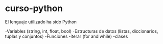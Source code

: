 # curso-python

El lenguaje utilizado ha sido Python

-Variables (string, int, float, bool)
-Estructuras de datos (listas, diccionarios, tuplas y conjuntos)
-Funciones 
-iterar (for and while)
-clases

